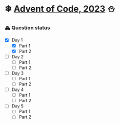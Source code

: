 # ❄ **[Advent of Code, 2023](https://adventofcode.com/2023)** ⛄

### 🏔 **Question status**
- [x] Day 1
  - [x] Part 1
  - [x] Part 2

- [ ] Day 2
  - [ ] Part 1
  - [ ] Part 2

- [ ] Day 3
  - [ ] Part 1
  - [ ] Part 2

- [ ] Day 4
  - [ ] Part 1
  - [ ] Part 2

- [ ] Day 5
  - [ ] Part 1
  - [ ] Part 2